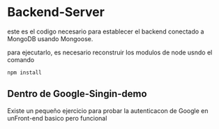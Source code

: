 # Backend-Server
este es el codigo necesario para establecer el backend conectado a MongoDB usando Mongoose.

para ejecutarlo, es necesario reconstruir los modulos de node usndo el comando 
```
npm install
```

## Dentro de Google-Singin-demo
Existe un pequeño ejercicio para probar la autenticacon de Google en unFront-end basico pero funcional
